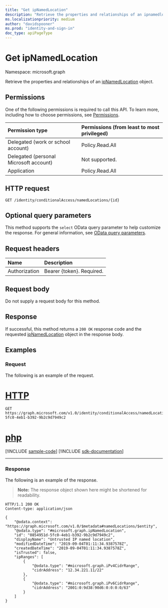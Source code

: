 ```yaml
---
title: "Get ipNamedLocation"
description: "Retrieve the properties and relationships of an ipnamedlocation object."
ms.localizationpriority: medium
author: "davidspooner"
ms.prod: "identity-and-sign-in"
doc_type: apiPageType
---
```


# Get ipNamedLocation

Namespace: microsoft.graph

Retrieve the properties and relationships of an [ipNamedLocation](../resources/ipNamedLocation.md) object.

## Permissions

One of the following permissions is required to call this API. To learn more, including how to choose permissions, see [Permissions](/graph/permissions-reference).

| Permission type                        | Permissions (from least to most privileged) |
|:---------------------------------------|:--------------------------------------------|
| Delegated (work or school account)     | Policy.Read.All |
| Delegated (personal Microsoft account) | Not supported. |
| Application                            | Policy.Read.All |

## HTTP request

<!-- { "blockType": "ignored" } -->

```http
GET /identity/conditionalAccess/namedLocations/{id}
```

## Optional query parameters

This method supports the `select` OData query parameter to help customize the response. For general information, see [OData query parameters](/graph/query-parameters).

## Request headers

| Name      |Description|
|:----------|:----------|
| Authorization | Bearer {token}. Required. |

## Request body

Do not supply a request body for this method.

## Response

If successful, this method returns a `200 OK` response code and the requested [ipNamedLocation](../resources/ipnamedlocation.md) object in the response body.

## Examples

### Request

The following is an example of the request.


# [HTTP](#tab/http)
<!-- {
  "blockType": "request",
  "name": "get_ipnamedlocation"
}-->

```msgraph-interactive
GET https://graph.microsoft.com/v1.0/identity/conditionalAccess/namedLocations/0854951d-5fc0-4eb1-b392-9b2c9d7949c2
```

# [php](#tab/php)
[!INCLUDE [sample-code](../includes/snippets/php/get-ipnamedlocation-php-snippets.md)]
[!INCLUDE [sdk-documentation](../includes/snippets/snippets-sdk-documentation-link.md)]

---


### Response

The following is an example of the response.

> **Note:** The response object shown here might be shortened for readability.

<!-- {
  "blockType": "response",
  "truncated": true,
  "@odata.type": "microsoft.graph.ipNamedLocation"
} -->

```http
HTTP/1.1 200 OK
Content-type: application/json

{
    "@odata.context": "https://graph.microsoft.com/v1.0/$metadata#namedLocations/$entity",
    "@odata.type": "#microsoft.graph.ipNamedLocation",
    "id": "0854951d-5fc0-4eb1-b392-9b2c9d7949c2",
    "displayName": "Untrusted IP named location",
    "modifiedDateTime": "2019-09-04T01:11:34.9387578Z",
    "createdDateTime": "2019-09-04T01:11:34.9387578Z",
    "isTrusted": false,
    "ipRanges": [
        {
            "@odata.type": "#microsoft.graph.iPv4CidrRange",
            "cidrAddress": "12.34.221.11/22"
        },
        {
            "@odata.type": "#microsoft.graph.iPv6CidrRange",
            "cidrAddress": "2001:0:9d38:90d6:0:0:0:0/63"
        }
    ]
}
```

<!-- uuid: 16cd6b66-4b1a-43a1-adaf-3a886856ed98
2019-02-04 14:57:30 UTC -->
<!-- {
  "type": "#page.annotation",
  "description": "Get ipNamedLocation",
  "keywords": "",
  "section": "documentation",
  "tocPath": ""
}-->

